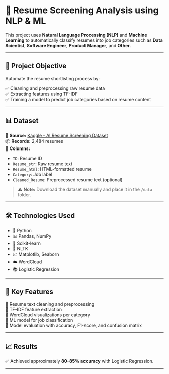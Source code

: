 # 📂 Resume Screening Analysis using NLP & ML

This project uses **Natural Language Processing (NLP)** and **Machine Learning** to automatically classify resumes into job categories such as **Data Scientist**, **Software Engineer**, **Product Manager**, and **Other**.

---

## 🎯 Project Objective

Automate the resume shortlisting process by:

✅ Cleaning and preprocessing raw resume data  
✅ Extracting features using TF-IDF  
✅ Training a model to predict job categories based on resume content  

---

## 📊 Dataset

📌 **Source:** [Kaggle - AI Resume Screening Dataset](https://www.kaggle.com/datasets/sohrabbahari/ai-resume-screening-dataset)  
📦 **Records:** 2,484 resumes  
📄 **Columns:**
- `ID`: Resume ID
- `Resume_str`: Raw resume text
- `Resume_html`: HTML-formatted resume
- `Category`: Job label
- `Cleaned_Resume`: Preprocessed resume text (optional)

> ⚠️ **Note:** Download the dataset manually and place it in the `/data` folder.

---

## 🛠️ Technologies Used

- 🐍 Python
- 📊 Pandas, NumPy
- 🤖 Scikit-learn
- 🧹 NLTK
- 📈 Matplotlib, Seaborn
- ☁️ WordCloud
- 📚 Logistic Regression

---

## 📌 Key Features

🔹 Resume text cleaning and preprocessing  
🔹 TF-IDF feature extraction  
🔹 WordCloud visualizations per category  
🔹 ML model for job classification  
🔹 Model evaluation with accuracy, F1-score, and confusion matrix  

---

## 📈 Results

✅ Achieved approximately **80–85% accuracy** with Logistic Regression.

---



